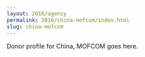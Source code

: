 ```yaml
---
layout: 2016/agency
permalink: 2016/china-mofcom/index.html
slug: china-mofcom
---
```


Donor profile for China, MOFCOM goes here.
